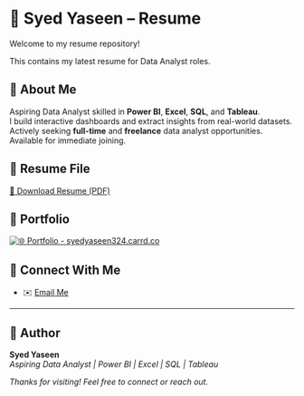 # 📄 Syed Yaseen – Resume

Welcome to my resume repository!

This contains my latest resume for Data Analyst roles.

## 🧠 About Me

Aspiring Data Analyst skilled in **Power BI**, **Excel**, **SQL**, and **Tableau**.  
I build interactive dashboards and extract insights from real-world datasets.  
Actively seeking **full-time** and **freelance** data analyst opportunities.  
Available for immediate joining.

## 📎 Resume File

[📄 Download Resume (PDF)](./Syed_Yaseen_Data_Analyst_Resume)

## 🔗 Portfolio

[![🌐 Portfolio - syedyaseen324.carrd.co](https://img.shields.io/badge/Visit-My%20Portfolio-blue?style=for-the-badge&logo=internet-explorer)](https://syedyaseen324.carrd.co/)


## 🔗 Connect With Me
- ✉️ [Email Me](mailto:syedengineer324@gmail.com)
  
---

## 👤 Author

**Syed Yaseen**  
*Aspiring Data Analyst | Power BI | Excel | SQL | Tableau*


_Thanks for visiting! Feel free to connect or reach out._

